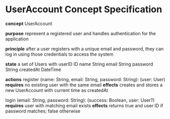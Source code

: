 # UserAccount Concept Specification

**concept** UserAccount

**purpose** represent a registered user and handles authentication for the application

**principle** after a user registers with a unique email and password, they can log in using those credentials to access the system

**state**
a set of Users with
userID ID
name String
email String
password String
createdAt DateTime

**actions**
register (name: String, email: String, password: String): (user: User)
**requires** no existing user with the same email
**effects** creates and stores a new UserAccount with current time as createdAt

login (email: String, password: String): (success: Boolean, user: User?)
**requires** user with matching email exists
**effects** returns true and user ID if password matches; false otherwise
